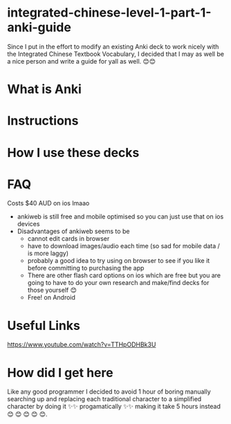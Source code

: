 # integrated-chinese-level-1-part-1-anki-guide

Since I put in the effort to modify an existing Anki deck to work nicely with the Integrated Chinese Textbook Vocabulary, I decided that I may as well be a nice person and write a guide for yall as well. 
😊😊
# What is Anki

# Instructions


# How I use these decks

# FAQ

Costs $40 AUD on ios lmaao
- ankiweb is still free and mobile optimised so you can just use that on ios devices
- Disadvantages of ankiweb seems to be
  - cannot edit cards in browser
  - have to download images/audio each time (so sad for mobile data / is more laggy)
  - probably a good idea to try using on browser to see if you like it before committing to purchasing the app
  - There are other flash card options on ios which are free but you are going to have to do your own research and make/find decks for those yourself 😊
  - Free! on Android 

# Useful Links

https://www.youtube.com/watch?v=TTHpODHBk3U

# How did I get here

Like any good programmer I decided to avoid 1 hour of boring manually searching up and replacing each traditional character to a simplified character by doing it ✨✨ progamatically ✨✨ making it take 5 hours instead 😊 😊 😊 😊 😊.
